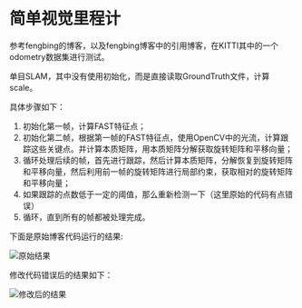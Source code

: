 # 简单视觉里程计

参考fengbing的博客，以及fengbing博客中的引用博客，在KITTI其中的一个odometry数据集进行测试。

单目SLAM，其中没有使用初始化，而是直接读取GroundTruth文件，计算scale。

具体步骤如下：

1. 初始化第一帧，计算FAST特征点；
2. 初始化第二帧，根据第一帧的FAST特征点，使用OpenCV中的光流，计算跟踪这些关键点。并计算本质矩阵，用本质矩阵分解获取旋转矩阵和平移向量；
3. 循环处理后续的帧，首先进行跟踪，然后计算本质矩阵，分解恢复到旋转矩阵和平移向量，然后利用前一帧的旋转矩阵进行局部约束，获取相对的旋转矩阵和平移向量；
4. 如果跟踪的点数低于一定的阈值，那么重新检测一下（这里原始的代码有点错误）
5. 循环，直到所有的帧都被处理完成。


下面是原始博客代码运行的结果:

![原始结果](https://github.com/zhangxiaoya/Practice-SLAM/blob/master/BasicVO/images/Trajectory_2.png)

修改代码错误后的结果如下：

![修改后的结果](https://github.com/zhangxiaoya/Practice-SLAM/blob/master/BasicVO/images/Trajectory_1.png)
